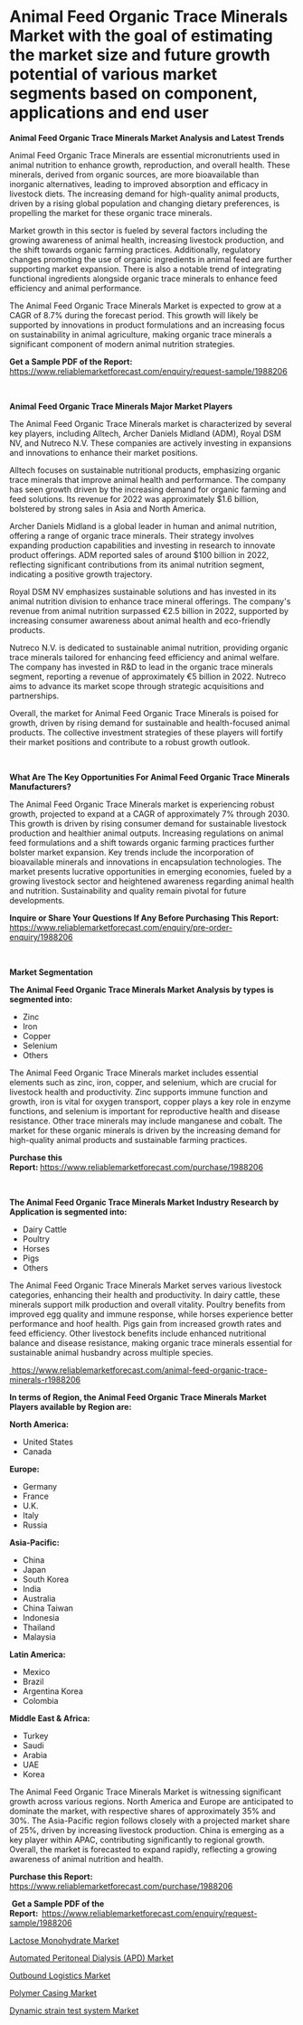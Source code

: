 <p><h1>Animal Feed Organic Trace Minerals Market with the goal of estimating the market size and future growth potential of various market segments based on component, applications and end user</h1></p><p><strong>Animal Feed Organic Trace Minerals Market Analysis and Latest Trends</strong></p>
<p><p>Animal Feed Organic Trace Minerals are essential micronutrients used in animal nutrition to enhance growth, reproduction, and overall health. These minerals, derived from organic sources, are more bioavailable than inorganic alternatives, leading to improved absorption and efficacy in livestock diets. The increasing demand for high-quality animal products, driven by a rising global population and changing dietary preferences, is propelling the market for these organic trace minerals.</p><p>Market growth in this sector is fueled by several factors including the growing awareness of animal health, increasing livestock production, and the shift towards organic farming practices. Additionally, regulatory changes promoting the use of organic ingredients in animal feed are further supporting market expansion. There is also a notable trend of integrating functional ingredients alongside organic trace minerals to enhance feed efficiency and animal performance.</p><p>The Animal Feed Organic Trace Minerals Market is expected to grow at a CAGR of 8.7% during the forecast period. This growth will likely be supported by innovations in product formulations and an increasing focus on sustainability in animal agriculture, making organic trace minerals a significant component of modern animal nutrition strategies.</p></p>
<p><strong>Get a Sample PDF of the Report:&nbsp;</strong> <a href="https://www.reliablemarketforecast.com/enquiry/request-sample/1988206?utm_campaign=2011&utm_medium=2&utm_source=Github&utm_content=ia&utm_term=30012025&utm_id=animal-feed-organic-trace-minerals">https://www.reliablemarketforecast.com/enquiry/request-sample/1988206</a></p>
<p>&nbsp;</p>
<p><strong>Animal Feed Organic Trace Minerals Major Market Players</strong></p>
<p><p>The Animal Feed Organic Trace Minerals market is characterized by several key players, including Alltech, Archer Daniels Midland (ADM), Royal DSM NV, and Nutreco N.V. These companies are actively investing in expansions and innovations to enhance their market positions.</p><p>Alltech focuses on sustainable nutritional products, emphasizing organic trace minerals that improve animal health and performance. The company has seen growth driven by the increasing demand for organic farming and feed solutions. Its revenue for 2022 was approximately $1.6 billion, bolstered by strong sales in Asia and North America.</p><p>Archer Daniels Midland is a global leader in human and animal nutrition, offering a range of organic trace minerals. Their strategy involves expanding production capabilities and investing in research to innovate product offerings. ADM reported sales of around $100 billion in 2022, reflecting significant contributions from its animal nutrition segment, indicating a positive growth trajectory.</p><p>Royal DSM NV emphasizes sustainable solutions and has invested in its animal nutrition division to enhance trace mineral offerings. The company's revenue from animal nutrition surpassed €2.5 billion in 2022, supported by increasing consumer awareness about animal health and eco-friendly products.</p><p>Nutreco N.V. is dedicated to sustainable animal nutrition, providing organic trace minerals tailored for enhancing feed efficiency and animal welfare. The company has invested in R&D to lead in the organic trace minerals segment, reporting a revenue of approximately €5 billion in 2022. Nutreco aims to advance its market scope through strategic acquisitions and partnerships.</p><p>Overall, the market for Animal Feed Organic Trace Minerals is poised for growth, driven by rising demand for sustainable and health-focused animal products. The collective investment strategies of these players will fortify their market positions and contribute to a robust growth outlook.</p></p>
<p>&nbsp;</p>
<p><strong>What Are The Key Opportunities For Animal Feed Organic Trace Minerals Manufacturers?</strong></p>
<p><p>The Animal Feed Organic Trace Minerals market is experiencing robust growth, projected to expand at a CAGR of approximately 7% through 2030. This growth is driven by rising consumer demand for sustainable livestock production and healthier animal outputs. Increasing regulations on animal feed formulations and a shift towards organic farming practices further bolster market expansion. Key trends include the incorporation of bioavailable minerals and innovations in encapsulation technologies. The market presents lucrative opportunities in emerging economies, fueled by a growing livestock sector and heightened awareness regarding animal health and nutrition. Sustainability and quality remain pivotal for future developments.</p></p>
<p><strong>Inquire or Share Your Questions If Any Before Purchasing This Report:</strong> <a href="https://www.reliablemarketforecast.com/enquiry/pre-order-enquiry/1988206?utm_campaign=2011&utm_medium=2&utm_source=Github&utm_content=ia&utm_term=30012025&utm_id=animal-feed-organic-trace-minerals">https://www.reliablemarketforecast.com/enquiry/pre-order-enquiry/1988206</a></p>
<p>&nbsp;</p>
<p><strong>Market Segmentation</strong></p>
<p><strong>The Animal Feed Organic Trace Minerals Market Analysis by types is segmented into:</strong></p>
<p><ul><li>Zinc</li><li>Iron</li><li>Copper</li><li>Selenium</li><li>Others</li></ul></p>
<p><p>The Animal Feed Organic Trace Minerals market includes essential elements such as zinc, iron, copper, and selenium, which are crucial for livestock health and productivity. Zinc supports immune function and growth, iron is vital for oxygen transport, copper plays a key role in enzyme functions, and selenium is important for reproductive health and disease resistance. Other trace minerals may include manganese and cobalt. The market for these organic minerals is driven by the increasing demand for high-quality animal products and sustainable farming practices.</p></p>
<p><strong>Purchase this Report:&nbsp;</strong><a href="https://www.reliablemarketforecast.com/purchase/1988206?utm_campaign=2011&utm_medium=2&utm_source=Github&utm_content=ia&utm_term=30012025&utm_id=animal-feed-organic-trace-minerals">https://www.reliablemarketforecast.com/purchase/1988206</a></p>
<p>&nbsp;</p>
<p><strong>The Animal Feed Organic Trace Minerals Market Industry Research by Application is segmented into:</strong></p>
<p><ul><li>Dairy Cattle</li><li>Poultry</li><li>Horses</li><li>Pigs</li><li>Others</li></ul></p>
<p><p>The Animal Feed Organic Trace Minerals Market serves various livestock categories, enhancing their health and productivity. In dairy cattle, these minerals support milk production and overall vitality. Poultry benefits from improved egg quality and immune response, while horses experience better performance and hoof health. Pigs gain from increased growth rates and feed efficiency. Other livestock benefits include enhanced nutritional balance and disease resistance, making organic trace minerals essential for sustainable animal husbandry across multiple species.</p></p>
<p><a href="https://www.reliablemarketforecast.com/animal-feed-organic-trace-minerals-r1988206?utm_campaign=2011&utm_medium=2&utm_source=Github&utm_content=ia&utm_term=30012025&utm_id=animal-feed-organic-trace-minerals">&nbsp;https://www.reliablemarketforecast.com/animal-feed-organic-trace-minerals-r1988206</a></p>
<p><strong>In terms of Region, the Animal Feed Organic Trace Minerals Market Players available by Region are:</strong></p>
<p>
    <p> <strong> North America: </strong>
        <ul>
            <li>United States</li>
            <li>Canada</li>
        </ul>
        </p> 
    <p> <strong> Europe: </strong>
        <ul>
            <li>Germany</li>
            <li>France</li>
            <li>U.K.</li>
            <li>Italy</li>
            <li>Russia</li>
        </ul>
        </p> 
    <p> <strong> Asia-Pacific: </strong>
        <ul>
            <li>China</li>
            <li>Japan</li>
            <li>South Korea</li>
            <li>India</li>
            <li>Australia</li>
            <li>China Taiwan</li>
            <li>Indonesia</li>
            <li>Thailand</li>
            <li>Malaysia</li>
        </ul>
        </p> 
    <p> <strong> Latin America: </strong>
        <ul>
            <li>Mexico</li>
            <li>Brazil</li>
            <li>Argentina Korea</li>
            <li>Colombia</li>
        </ul>
        </p> 
    <p> <strong> Middle East & Africa: </strong>
        <ul>
            <li>Turkey</li>
            <li>Saudi</li>
            <li>Arabia</li>
            <li>UAE</li>
            <li>Korea</li>
        </ul>
    </p>
    </p>
<p><p>The Animal Feed Organic Trace Minerals Market is witnessing significant growth across various regions. North America and Europe are anticipated to dominate the market, with respective shares of approximately 35% and 30%. The Asia-Pacific region follows closely with a projected market share of 25%, driven by increasing livestock production. China is emerging as a key player within APAC, contributing significantly to regional growth. Overall, the market is forecasted to expand rapidly, reflecting a growing awareness of animal nutrition and health.</p></p>
<p><strong>Purchase this Report: </strong><a href="https://www.reliablemarketforecast.com/purchase/1988206?utm_campaign=2011&utm_medium=2&utm_source=Github&utm_content=ia&utm_term=30012025&utm_id=animal-feed-organic-trace-minerals">https://www.reliablemarketforecast.com/purchase/1988206</a></p>
<p>&nbsp;<strong>Get a Sample PDF of the Report:&nbsp;&nbsp;</strong><a href="https://www.reliablemarketforecast.com/enquiry/request-sample/1988206?utm_campaign=2011&utm_medium=2&utm_source=Github&utm_content=ia&utm_term=30012025&utm_id=animal-feed-organic-trace-minerals">https://www.reliablemarketforecast.com/enquiry/request-sample/1988206</a></p>
<p><strong></strong></p>
<p><p><a href="https://www.linkedin.com/pulse/strategic-roadmap-global-lactose-monohydrate-market-insights-efpkf?utm_campaign=2011&utm_medium=2&utm_source=Github&utm_content=ia&utm_term=30012025&utm_id=animal-feed-organic-trace-minerals">Lactose Monohydrate Market</a></p><p><a href="https://www.linkedin.com/pulse/comprehensive-examination-automated-peritoneal-dialysis-gx9kf?utm_campaign=2011&utm_medium=2&utm_source=Github&utm_content=ia&utm_term=30012025&utm_id=animal-feed-organic-trace-minerals">Automated Peritoneal Dialysis (APD) Market</a></p><p><a href="https://www.linkedin.com/pulse/study-outbound-logistics-market-projectinga-cagrof-ombaf?utm_campaign=2011&utm_medium=2&utm_source=Github&utm_content=ia&utm_term=30012025&utm_id=animal-feed-organic-trace-minerals">Outbound Logistics Market</a></p><p><a href="https://www.linkedin.com/pulse/future-forecasts-global-polymer-casing-market-show-113-czu3f?utm_campaign=2011&utm_medium=2&utm_source=Github&utm_content=ia&utm_term=30012025&utm_id=animal-feed-organic-trace-minerals">Polymer Casing Market</a></p><p><a href="https://www.linkedin.com/pulse/state-dynamic-strain-test-system-market-projected-growth-ezoef?utm_campaign=2011&utm_medium=2&utm_source=Github&utm_content=ia&utm_term=30012025&utm_id=animal-feed-organic-trace-minerals">Dynamic strain test system Market</a></p></p>